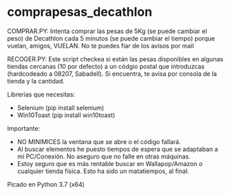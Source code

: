 # comprapesas_decathlon
COMPRAR.PY: Intenta comprar las pesas de 5Kg (se puede cambiar el peso) de Decathlon cada 5 minutos (se puede cambiar el tiempo) porque vuelan, amigos, VUELAN. No te puedes fiar de los avisos por mail

RECOGER.PY: Este script checkea si están las pesas disponibles en algunas tiendas cercanas (10 por defecto) a un códgio postal que introduzcas (hardcodeado a 08207, Sabadell). Si encuentra, te avisa por consola de la tienda y la cantidad.

Librerías que necesitas:

- Selenium (pip install selenium)
- Win10Toast (pip install win10toast)

Importante:

- NO MINIMICES la ventana que se abre o el código fallará.
- Al buscar elementos he puesto tiempos de espera que se adaptaban a mi PC/Conexión. No aseguro que no falle en otras máquinas.
- Estoy seguro que es más rentable buscar en Wallapop/Amazon o cualquier tienda física. Esto ha sido un matatiempos, al final.

Picado en Python 3.7 (x64)
